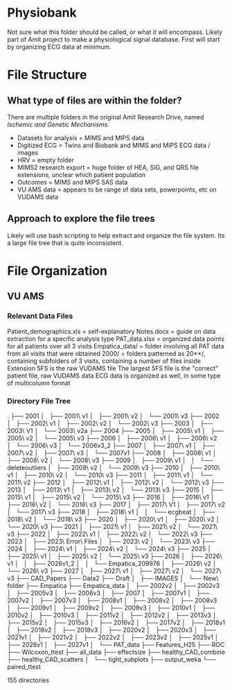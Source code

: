 # Physiobank

Not sure what this folder should be called, or what it will encompass. Likely part of Amit project to make a physiological signal database. First will start by organizing ECG data at minimum.

# File Structure

## What type of files are within the folder?

There are multiple folders in the original Amit Research Drive, named _Ischemic and Genetic Mechanisms_.

- Datasets for analysis = MIMS and MIPS data
- Digitized ECG = Twins and Biobank and MIMS and MIPS ECG data / images
- HRV = empty folder
- MIMS2 research export = huge folder of HEA, SIG, and QRS file extensions, unclear which patient population
- Outcomes = MIMS and MIPS SAS data
- VU AMS data = appears to be range of data sets, powerpoints, etc on VUDAMS data

## Approach to explore the file trees

Likely will use bash scripting to help extract and organize the file system. Its a large file tree that is quite inconsistent.

# File Organization

## VU AMS

### Relevant Data Files

Patient_demographics.xls = self-explanatory
Notes.docx = guide on data extraction for a specific analysis type
PAT_data.xlsx = organized data points for all patients over all 3 visits
Empatica_data/ = folder involving all PAT data from all visits that were obtained
2000/ = folders patterned as 20**/, containing subfolders of 3 visits, containing a number of files inside
	Extension 5FS is the raw VUDAMS file
	The largest 5FS file is the "correct" patient file, raw VUDAMS data
	ECG data is organized as well, in some type of multicolumn format

### Directory File Tree
.
├── 2001
│   ├── 2001\ v1
│   ├── 2001\ v2
│   └── 2001\ v3
├── 2002
│   ├── 2002\ v1
│   ├── 2002\ v2
│   └── 2002\ v3
├── 2003
│   ├── 2003\ V1
│   └── 2003\ v2a
├── 2004
├── 2005
│   ├── 2005\ v1
│   ├── 2005\ v2
│   └── 2005\ v3
├── 2006
│   ├── 2006\ v1
│   ├── 2006\ v2
│   └── 2006\ v3
│       └── 2006v3_2
├── 2007
│   ├── 2007\ v1
│   ├── 2007\ v2
│   ├── 2007\ v3
│   └── 2007v1
├── 2008
│   ├── 2008\ v1
│   ├── 2008\ v2
│   └── 2008\ v3
├── 2009
│   ├── 2009\ v1
│   │   └── deleteoutliers
│   ├── 2009\ v2
│   └── 2009\ v3
├── 2010
│   ├── 2010\ v1
│   ├── 2010\ v2
│   └── 2010\ v3
├── 2011
│   ├── 2011\ v1
│   └── 2011\ v2
├── 2012
│   ├── 2012\ v1
│   ├── 2012\ v2
│   └── 2012\ v3
├── 2013
│   ├── 2013\ v1
│   ├── 2013\ v2
│   └── 2013\ v3
├── 2015
│   ├── 2015\ v1
│   ├── 2015\ v2
│   └── 2015\ v3
├── 2016
│   ├── 2016\ v1
│   ├── 2016\ v2
│   └── 2016\ v3
├── 2017
│   ├── 2017\ V1
│   ├── 2017\ v2
│   └── 2017\ v3
├── 2018
│   ├── 2018\ v1
│   │   └── ecgbeat
│   ├── 2018\ v2
│   └── 2018\ v3
├── 2020
│   ├── 2020\ v1
│   ├── 2020\ v2
│   └── 2020\ v3
├── 2021
│   ├── 2021\ v1
│   ├── 2021\ v2
│   └── 2021\ v3
├── 2022
│   ├── 2022\ v1
│   ├── 2022\ v2
│   └── 2022\ v3
├── 2023
│   ├── 2023\ Error\ Files
│   ├── 2023\ v2
│   └── 2023\ v3
├── 2024
│   ├── 2024\ v1
│   ├── 2024\ v2
│   └── 2024\ v3
├── 2025
│   ├── 2025\ v1
│   ├── 2025\ v2
│   └── 2025\ v3
├── 2026
│   ├── 2026\ v1
│   │   ├── 2026v1_2
│   │   └── Empatica_209976
│   ├── 2026\ v2
│   └── 2026\ v3
├── 2027
│   ├── 2027\ v1
│   ├── 2027\ v2
│   └── 2027\ v3
├── CAD_Papers
├── Data2
├── Draft
│   ├── IMAGES
│   └── New\ folder
├── Empatica
├── Empatica_data
│   ├── 2002v2
│   ├── 2002v3
│   ├── 2005v3
│   ├── 2006v3
│   ├── 2007
│   ├── 2007v1
│   ├── 2007v2
│   ├── 2007v3
│   ├── 2008v1
│   ├── 2008v2
│   ├── 2008v3
│   ├── 2009v1
│   ├── 2009v2
│   ├── 2009v3
│   ├── 2010v1
│   ├── 2010v2
│   ├── 2010v3
│   ├── 2011v2
│   ├── 2012v2
│   ├── 2013v3
│   ├── 2015v2
│   ├── 2015v3
│   ├── 2016v2
│   ├── 2017v2
│   ├── 2018v1
│   ├── 2018v2
│   ├── 2018v3
│   ├── 2020v2
│   ├── 2020v3
│   ├── 2021v1
│   ├── 2021v2
│   ├── 2022v2
│   ├── 2023v2
│   ├── 2025v1
│   ├── 2026v1
│   ├── 2027v1
│   └── PAT_data
├── Features_H25
├── ROC
├── Wilcoxon_ttest
├── all_data
├── effectsize
├── healthy_CAD_combine
├── healthy_CAD_scatters
│   └── tight_subplots
├── output_weka
└── paired_ttest

155 directories


